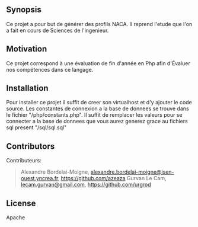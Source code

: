 ## Synopsis

Ce projet a pour but de générer des profils NACA. Il reprend l'etude que l'on a fait en cours de Sciences de l'ingenieur.

## Motivation

Ce projet correspond à une évaluation de fin d'année en Php afin d'Évaluer nos compétences dans ce langage.

## Installation

Pour installer ce projet il suffit de creer son virtualhost et d'y ajouter le code source. Les constantes de connexion a la base de donnees se trouve dans
le fichier "/php/constants.php". Il suffit de remplacer les valeurs pour se connecter a la base de donnees que vous aurez generez grace au fichiers sql
present "/sql/sql.sql"


## Contributors

Contributeurs:
> Alexandre Bordelai-Moigne, alexandre.bordelai-moigne@isen-ouest.yncrea.fr, https://github.com/azeaza
> Gurvan Le Cam, lecam.gurvan@gmail.com, https://github.com/urgrod
## License

Apache
